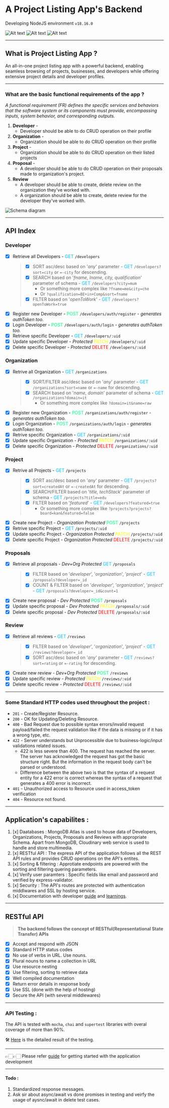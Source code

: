 # A Project Listing App's Backend

Developing NodeJS environment `v18.16.0`

![Alt text](https://img.shields.io/badge/Node.js-43853D?style=for-the-badge&logo=node.js&logoColor=white)
![Alt text](https://img.shields.io/badge/Express.js-404D59?style=for-the-badge)
![Alt text](https://img.shields.io/badge/MongoDB-4EA94B?style=for-the-badge&logo=mongodb&logoColor=white)
<!-- <br>

![Alt text](https://img.shields.io/badge/testing%20library-323330?style=for-the-badge&logo=testing-library&logoColor=red)
![Alt text](https://img.shields.io/badge/mocha.js-323330?style=for-the-badge&logo=mocha&logoColor=Brown)
![Alt text](https://img.shields.io/badge/chai.js-323330?style=for-the-badge&logo=chai&logoColor=red) -->

---

## What is Project Listing App ?

An all-in-one project listing app with a powerful backend, enabling seamless browsing of projects, businesses, and developers while offering extensive project details and developer profiles.

---

### What are the basic functional requirements of the app ? 

*A functional requirement (FR) defines the specific services and behaviors that the software system or its components must provide, encompassing inputs, system behavior, and corresponding outputs.*

1. **Developer** - 
   - Developer should be able to do CRUD operation on their profile
2. **Organization** -
   - Organization should be able to do CRUD operation on their profile
3. **Project** - 
   - Organization should be able to do CRUD operation on their listed projects
4. **Proposal** - 
   - A developer should be able to do CRUD operation on their proposals made to organization's project.
5. **Review**
   - A developer should be able to create, delete review on the organization they've worked with.
   - A organization should be able to create, delete review for the developer they've worked with.

![Schema diagram](<public/Model_schema.jpg>)

---

## API Index 

### Developer

- [x] Retrieve all Developers - <span style="color:deepskyblue">GET</span> `/developers`
  >  - [x] SORT asc/desc based on '*any*' parameter  - <span style="color:deepskyblue">GET</span> `/developers?sort=city` or `=-city` for descending.
  >  - [x] SEARCH based on '*fname, lname, city, qualification*' parameter of schema - <span style="color:deepskyblue">GET</span> `/developers?city=mum` 
  >    - Or something more complex like `?fname=me&city=che`
  >    - Or `?qualification=BE+in+Comp&sort=fname`
  >  - [x] FILTER based on '*openToWork*' - <span style="color:deepskyblue">GET</span> `/developers?openToWork=true`
- [x] Register new Developer - <span style="color:springgreen">POST</span> `/developers/auth/register` - *generates authToken too.*
- [x] Login Developer - <span style="color:springgreen">POST</span> `/developers/auth/login` - *generates authToken too.*
- [x] Retrieve specific Developer - <span style="color:deepskyblue">GET</span> `/developers/:uid`
- [x] Update specific Developer - *Protected* <span style="color:yellow">PATCH</span> `/developers/:uid`
- [x] Delete specific Developer - *Protected* <span style="color:red">DELETE</span> `/developers/:uid`

### Organization

- [x] Retrive all Organization - <span style="color:deepskyblue">GET</span> `/organizations`
  >  - [x] SORT/FILTER asc/desc based on '*any*' parameter  - <span style="color:deepskyblue">GET</span> `/organizations?sort=name` or `=-name` for descending.
  >  - [x] SEARCH based on '*name, domain*' parameter of schema - <span style="color:deepskyblue">GET</span> `/organizations?domain=it` 
  >    - Or something more complex like `?domain=it&name=raw`
- [x] Register new Organization - <span style="color:springgreen">POST</span> `/organizations/auth/register` - *generates authToken too.*
- [x] Login Organization - <span style="color:springgreen">POST</span> `/organizations/auth/login` - *generates authToken too.*
- [x] Retrive specific Organization - <span style="color:deepskyblue">GET</span> `/organizations/:uid`
- [x] Update specific Organization - *Protected* <span style="color:yellow">PATCH</span> `/organizations/:uid`
- [x] Delete specific Organization - *Protected* <span style="color:red">DELETE</span> `/organizations/:uid`

### Project

- [x] Retrive all Projects - <span style="color:deepskyblue">GET</span> `/projects`
  >  - [x] SORT asc/desc based on '*any*' parameter  - <span style="color:deepskyblue">GET</span> `/projects?sort=createdAt` or `=-createdAt` for descending.
  >  - [x] SEARCH/FILTER based on '*title, techStack*' parameter of schema - <span style="color:deepskyblue">GET</span> `/projects?title=edu` 
  >  - [x] FILTER based on '*featured*' - <span style="color:deepskyblue">GET</span> `/developers?featured=true`
  >    - Or something more complex like `?projects?projects?board=kan&featured=false`
- [x] Create new Project - *Organization Protected* <span style="color:springgreen">POST</span> `/projects`
- [x] Retrive specific Project - <span style="color:deepskyblue">GET</span> `/projects/:uid`
- [x] Update specific Project - *Organization Protected* <span style="color:yellow">PATCH</span> `/projects/:uid`
- [x] Delete specific Project - *Organization Protected* <span style="color:red">DELETE</span> `/projects/:uid`

### Proposals

- [x] Retrieve all proposals - *Dev+Org Protected* <span style="color:deepskyblue">GET</span> `/proposals`
  > - [x] FILTER based on '*developer*', '*organization*', '*project*' - <span style="color:deepskyblue">GET</span> `/proposals?developer=_id`
  > - [x] COUNT & FILTER based on '*developer*', '*organization*', '*project*' - <span style="color:deepskyblue">GET</span> `/proposals?developer=_id&count=1`
- [x] Create new proposal - *Dev Protected* <span style="color:springgreen">POST</span> `/proposals`
- [x] Update specific proposal - *Dev Protected* <span style="color:yellow">PATCH</span> `/proposals/:uid`
- [x] Delete specific proposal - *Dev Protected* <span style="color:red">DELETE</span> `/proposals/:uid`

### Review

- [x] Retrieve all reviews - <span style="color:deepskyblue">GET</span> `/reviews`
  > - [x] FILTER based on '*developer*', '*organization*', '*project*' - <span style="color:deepskyblue">GET</span> `/reviews?developer=_id`
  >  - [x] SORT asc/desc based on '*any*' parameter  - <span style="color:deepskyblue">GET</span> `/reviews?sort=rating` or `=-rating` for descending.
- [x] Create new review - *Dev+Org Protected* <span style="color:springgreen">POST</span> `/reviews`
- [x] Update specific review - *Protected* <span style="color:yellow">PATCH</span> `/reviews/:uid`
- [x] Delete specific review - *Protected* <span style="color:red">DELETE</span> `/reviews/:uid`

---

### Some Standard HTTP codes used throughout the project : 

- `201` - Create/Register Resource.
- `200` - OK for Updating/Deleting Resource.
- `400` - Bad Request due to possible syntax errors/invalid request payload/failed the request validation like if the data is missing or if it has a wrong type, etc.
- `422` - Server understands but Unprocessible due to business-logic/input validations related issues.
  - 422 is less severe than 400. The request has reached the server. The server has acknowledged the request has got the basic structure right. But the information in the request body can't be parsed or understood.
  - Difference between the above two is that the syntax of a request entity for a 422 error is correct whereas the syntax of a request that generates a 400 error is incorrect.
- `401` - Unauthorized access to Resource used in access_token verification
- `404` - Resource not found.

---

## Application's capabilites : 

1. [x] Daatabases : MongoDB Atlas is used to house data of Developers, Organizations, Projects, Proposals and Reviews with appropriate Schema. Apart from MongoDB, Cloudinary web service is used to handle and store multimedia.
2. [x] RESTful API : The express API of the application follows all the REST API rules and provides CRUD operations on the API's entites.
3. [x] Sorting & filtering : Approtiate endpoints are powered with the sorting and filtering quering parameters.
4. [x] Verify user paramters : Specific fields like email and password and verified by express-validator.
5. [x] Security : The API's routes are protected with authentication middlwares and SSL by hosting service.
6. [x] Documentation with developer [guide](Learnings.md) and [learnings](Learnings.md).

---

## RESTful API 

> **The backend follows the concept of RESTful(Representational State Transfer) APIs**

- [x] Accept and respond with JSON
- [x] Standard HTTP status codes
- [x] No use of verbs in URL. Use nouns.
- [x] Plural nouns to name a collection in URL
- [x] Use resource nesting
- [x] Use filtering, sorting to retrieve data
- [x] Well compiled documentation
- [x] Return error details in response body
- [x] Use SSL (done with the help of hosting)
- [x] Secure the API (with several middlewares)

---

### API Testing :

The API is tested with `mocha`, `chai` and `supertest` libraries with overal coverage of more than 90%.

🛠 <a href="https://meetmakwana19.github.io/projekto-testing-coverage/" target="_blank">Here</a> is the detailed result of the testing.

---

👉🏻👉🏻 Please refer [guide](BUILD_GUIDE.md) for getting started with the application development

---

#### Todo :

1. Standardized response messages.
2. Ask sir about async/await vs done promises in testing and veirfy the usage of aysnc/await in delete test cases.